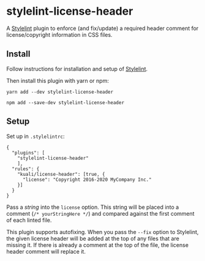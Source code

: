 # stylelint-license-header

A [Stylelint](https://stylelint.io/) plugin to enforce (and fix/update) a required header comment for license/copyright information in CSS files.

## Install

Follow instructions for installation and setup of [Stylelint](https://stylelint.io/).

Then install this plugin with yarn or npm:

```
yarn add --dev stylelint-license-header
```

```
npm add --save-dev stylelint-license-header
```

## Setup

Set up in `.stylelintrc`:

```
{
  "plugins": [
    "stylelint-license-header"
	],
  "rules": {
    "kuali/license-header": [true, {
      "license": "Copyright 2016-2020 MyCompany Inc."
    }]
  }
}
```

Pass a *string* into the `license` option. This string will be placed into a comment (`/* yourStringHere */`) and compared against the first comment of each linted file.

This plugin supports autofixing. When you pass the `--fix` option to Stylelint, the given license header will be added at the top of any files that are missing it. If there is already a comment at the top of the file, the license header comment will replace it.
